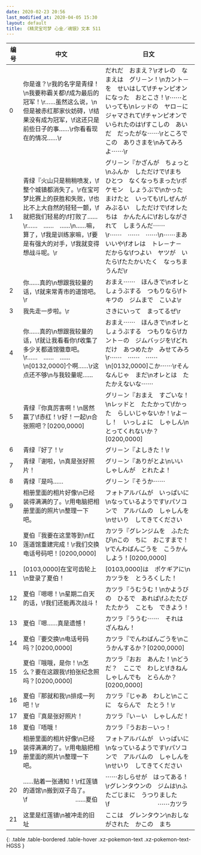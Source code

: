 ```yaml
---
date: 2020-02-23 20:56
last_modified_at: 2020-04-05 15:30
layout: default
title: 《精灵宝可梦 心金／魂银》文本 511
---
```

| 编号 | 中文 | 日文 |
| ---- | ---- | ---- |
| 0 | 你是谁？\r我的名字是青绿！\n我要称霸关都\f成为最后的冠军！\r……虽然这么说，\n但是被赤红那家伙妨碍，\f结果没有成为冠军，\f这还只是前些日子的事……\r你看看现在的情况……\r | だれだ　おまえ？\rオレの　なまえは　グリ－ン！\nカント－を　せいはして\fチャンピオンになった　おとこさ！\r⋯⋯と　いっても\nレッドの　ヤロ－に　ジャマされて\fチャンピオンで　いられたのは\fすこしの　あいだ　だったがな⋯⋯\rところで　この　ありさまを\nみてみろよ⋯⋯\r |
| 1 | 青绿『火山只是稍稍喷发，\f整个城镇都消失了。\r在宝可梦比赛上的获胜和失败，\f也比不上大自然的轻轻一颤，\f就把我们轻易的\f打败了……\r……　……　……\n……嘛，算了，\f我是训练家嘛，\f要是有强大的对手，\f我就变得想战斗呢。\r | グリ－ン『かざんが　ちょっと\nふんか　しただけで\fまち　ひとつ　なくなっちまった\rポケモン　しょうぶで\nかった　まけたと　いっても\fしぜんが　みぶるい　しただけで\fオレたちは　かんたんに\fおしながされて　しまうんだ⋯⋯\r⋯⋯　⋯⋯　⋯⋯\n⋯⋯まあ　いいや\fオレは　トレ－ナ－　だからな\fつよい　ヤツが　いたら\fたたかいたく　なっちまうんだ\r |
| 2 | 你……真的\n想跟我较量的话，\f就来常青市的道馆吧。\r | おまえ⋯⋯　ほんきで\nオレと　しょうぶする　つもりなら\fトキワの　ジムまで　こいよ\r |
| 3 | 我先走一步啦。\r | さきにいって　まってるぜ\r |
| 4 | 你……真的\n想跟我较量的话，\f就让我看看你\f收集了多少关都道馆徽章吧。\r……　……　……\n[0132,0000]个啊……\r这点还不够\n与我较量呢…… | おまえ⋯⋯　ほんきで\nオレと　しょうぶする　つもりなら\fカント－の　ジムバッジを\fどれだけ　あつめたか　みせてみろ\r⋯⋯　⋯⋯　⋯⋯\n[0132,0000]こか⋯⋯\rそんなんじゃ　まだ\nオレとは　たたかえないな⋯⋯ |
| 5 | 青绿『你真厉害啊！\n居然赢了\f赤红！\r好！一起\n合张照吧？[0200,0000] | グリ－ン『おまえ　すごいな！\nレッドと　たたかって\fかった　らしいじゃないか！\rよ－し！　いっしょに　しゃしん\nとってくれないか？[0200,0000] |
| 6 | 青绿『好了！\r | グリ－ン『よしきた！\r |
| 7 | 青绿『谢啦，\n真是张好照片！ | グリ－ン『ありがとよ\nいい　しゃしんが　とれたよ！ |
| 8 | 青绿『是吗…… | グリ－ン『そうか⋯⋯ |
| 9 | 相册里面的相片好像\n已经装得满满的了。\r用电脑把相册里面的照片\n整理一下吧。 | フォトアルバムが　いっぱいに\nなっているようです\rパソコンで　アルバムの　しゃしんを\nせいり　してきてください |
| 10 | 夏伯『我要在这里等到\n红莲道馆重建完成！\r我们交换电话号码吧！[0200,0000] | カツラ『グレンジムを　ふたたび\nこの　ちに　おこすまで！\rでんわばんごうを　こうかんしよう！[0200,0000] |
| 11 | [0103,0000]在宝可齿轮上\n登录了夏伯！ | [0103,0000]は　ポケギアに\nカツラを　とうろくした！ |
| 12 | 夏伯『嗯嗯！\n星期二白天的话，\f我们还能再次战斗！ | カツラ『うむうむ！\nかようびの　ひるで　あれば\fふたたび　たたかう　ことも　できよう！ |
| 13 | 夏伯『嗯……真是遗憾！ | カツラ『ううむ⋯⋯　それは　ざんねん！ |
| 14 | 夏伯『要交换\n电话号码吗？[0200,0000] | カツラ『でんわばんごうを\nこうかんするか？[0200,0000] |
| 15 | 夏伯『哦哦，是你！\n怎么？要在这跟我\f拍张纪念照吗？[0200,0000] | カツラ『おお　あんた！\nどうだ？　ここで　わしと\fきねんしゃしんでも　とらんか？[0200,0000] |
| 16 | 夏伯『那就和我\n排成一列吧！\r | カツラ『じゃあ　わしと\nここに　ならんで　たとう！\r |
| 17 | 夏伯『真是张好照片！ | カツラ『い－い　しゃしんだ！ |
| 18 | 夏伯『唔哦！ | カツラ『うおお－いっ！ |
| 19 | 相册里面的相片好像\n已经装得满满的了。\r用电脑把相册里面的照片\n整理一下吧。 | フォトアルバムが　いっぱいに\nなっているようです\rパソコンで　アルバムの　しゃしんを\nせいり　してきてください |
| 20 | ……贴着一张通知！\r红莲镇的道馆\n搬到双子岛了。\f　　　　　　　　……夏伯 | ⋯⋯おしらせが　はってある！\rグレンタウンの　ジムは\nふたごじまに　うつりました\f　　　　　　　　⋯⋯カツラ |
| 21 | 这里是红莲镇\n被冲走的旧址 | ここは　グレンタウン\nおしながされた　かこの　まち |
{: .table .table-bordered .table-hover .xz-pokemon-text .xz-pokemon-text-HGSS }